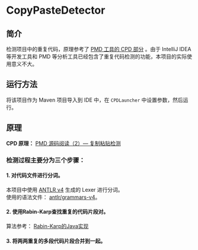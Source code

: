# CopyPasteDetector

## 简介
检测项目中的重复代码，原理参考了 [PMD 工具的 CPD 部分](https://pmd.github.io/) 。由于 IntelliJ IDEA 等开发工具和 PMD 等分析工具已经包含了重复代码检测的功能，本项目的实际使用意义不大。

## 运行方法
将该项目作为 Maven 项目导入到 IDE 中，在 `CPDLauncher` 中设置参数，然后运行。

## 原理

**CPD 原理：** [PMD 源码阅读（2）— 复制粘贴检测](http://suziquan.me/2016/12/24/PMD-READING-2/)

### 检测过程主要分为三个步骤：
#### 1. 对代码文件进行分词。

本项目中使用 [ANTLR v4](http://www.antlr.org/) 生成的 Lexer 进行分词。  
使用的语法文件： [antlr/grammars-v4](https://github.com/antlr/grammars-v4)。

#### 2. 使用Rabin-Karp查找重复的代码片段对。
算法参考： [Rabin-Karp的Java实现](http://algs4.cs.princeton.edu/53substring/RabinKarp.java.html)

#### 3. 将两两重复的多段代码片段合并到一起。


